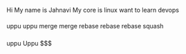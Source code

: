 
Hi
My name is Jahnavi
My core is linux
want to learn devops
####
uppu
uppu
merge
merge
rebase
rebase
rebase
squash
###
uppu
Uppu
$$$
